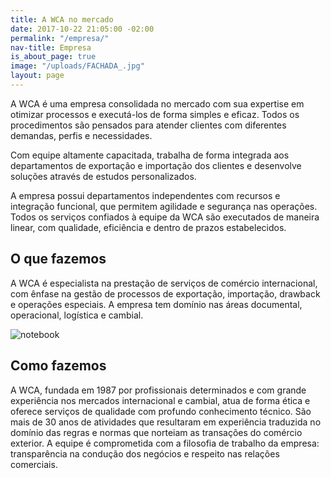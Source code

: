 ```yaml
---
title: A WCA no mercado
date: 2017-10-22 21:05:00 -02:00
permalink: "/empresa/"
nav-title: Empresa
is_about_page: true
image: "/uploads/FACHADA_.jpg"
layout: page
---
```


A WCA é uma empresa consolidada no mercado com sua expertise em otimizar processos e executá-los de forma simples e eficaz. Todos os procedimentos são pensados para atender clientes com diferentes demandas, perfis e necessidades.

Com equipe altamente capacitada, trabalha de forma integrada aos departamentos de exportação e importação dos clientes e desenvolve soluções através de estudos personalizados.

A empresa possui departamentos independentes com recursos e integração funcional, que permitem agilidade e segurança nas operações. Todos os serviços confiados à equipe da WCA são executados de maneira linear, com qualidade, eficiência e dentro de prazos estabelecidos.

## O que fazemos

A WCA é especialista na prestação de serviços de comércio internacional, com ênfase na gestão de processos de exportação, importação, drawback e operações especiais. A empresa tem domínio nas áreas documental, operacional, logística e cambial.


<div class="wrapper large">
    <img src="/uploads/NOTE_.jpg" alt="notebook">
</div>


## Como fazemos

A WCA, fundada em 1987 por profissionais determinados e com grande experiência nos mercados internacional e cambial, atua de forma ética e oferece serviços de qualidade com profundo conhecimento técnico. São mais de 30 anos de atividades que resultaram em experiência traduzida no domínio das regras e normas que norteiam as transações do comércio exterior. A equipe é comprometida com a filosofia de trabalho da empresa: transparência na condução dos negócios e respeito nas relações comerciais.